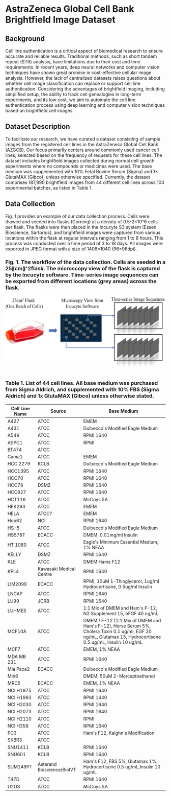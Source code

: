 # AstraZeneca Global Cell Bank Brightfield Image Dataset 
## Background 
Cell line authentication is a critical aspect of biomedical research to ensure accurate and reliable results. Traditional methods, such as short tandem repeat (STR) analysis, have limitations due to their cost and time requirements. In recent years, deep neural networks and computer vision techniques have shown great promise in cost-effective cellular image analysis. However, the lack of centralized datasets raises questions about whether cell image classification can replace or support cell line authentication. Considering the advantages of brightfield imaging, including simplified setup, the ability to track cell genealogies in long-term experiments, and its low cost, we aim to automate the cell line authentication process using deep learning and computer vision techniques based on brightfield cell images.

## Dataset Description 
To facilitate our research, we have curated a dataset consisting of sample images from the registered cell lines in the AstraZeneca Global Cell Bank (AZGCB). Our focus primarily centers around commonly used cancer cell lines, selected based on the frequency of requests for these cell lines. The dataset includes brightfield images collected during normal cell growth experiments where no compounds or medicines were used. The base medium was supplemented with 10% Fetal Bovine Serum (Sigma) and 1× GlutaMAX (Gibco), unless otherwise specified. Currently, the dataset comprises 187,990 brightfield images from 44 different cell lines across 104 experimental batches, as listed in Table 1.


## Data Collection 
Fig. 1 provides an example of our data collection process. Cells were thawed and seeded into flasks (Corning) at a density of 0.5-2×10^6 cells per flask. The flasks were then placed in the Incucyte S3 system (Essen Bioscience, Sartorius), and brightfield images were captured from various locations within the flask at regular intervals ranging from 1 to 8 hours. This process was conducted over a time period of 3 to 18 days. All images were exported in JPEG format with a size of 1408×1040 (96×96dpi).

### Fig. 1. The workflow of the data collection. Cells are seeded in a 25〖cm〗^2flask. The microscopy view of the flask is captured by the Incucyte software. Time-series image sequences can be exported from different locations (grey areas) across the flask.

<div align="center">
  <img src="../figs/data_collection.png"/>
</div><br/>

### Table 1.  List of 44 cell lines. All base medium was purchased from Sigma Aldrich, and supplemented with 10% FBS (Sigma Aldrich) and 1x GlutaMAX (Gibco) unless otherwise stated.
|     Cell Line Name    |     Source                        |     Base Medium                                                                                                                                                         |
|-----------------------|-----------------------------------|-------------------------------------------------------------------------------------------------------------------------------------------------------------------------|
|     A427              |     ATCC                          |     EMEM                                                                                                                                                                |
|     A431              |     ATCC                          |     Dulbecco's Modified Eagle Medium                                                                                                                                    |
|     A549              |     ATCC                          |     RPMI 1640                                                                                                                                                           |
|     ASPC1             |     ATCC                          |     RPMI                                                                                                                                                                |
|     BT474             |     ATCC                          |                                                                                                                                                                         |
|     Cama1             |     ATCC                          |     EMEM                                                                                                                                                                |
|        HCC 2279       |     KCLB                          |     Dulbecco's Modified Eagle Medium                                                                                                                                    |
|     HCC1395           |     ATCC                          |     RPMI 1640                                                                                                                                                           |
|     HCC70             |     ATCC                          |     RPMI 1640                                                                                                                                                           |
|     HCC78             |     DSMZ                          |     RPMI 1640                                                                                                                                                           |
|     HCC827            |     ATCC                          |     RPMI 1640                                                                                                                                                           |
|     HCT116            |     ATCC                          |     McCoys 5A                                                                                                                                                           |
|     HEK293            |     ATCC                          |     EMEM                                                                                                                                                                |
|     HELA              |     ATCC?                         |     EMEM                                                                                                                                                                |
|     Hop62             |     NCI                           |     RPMI 1640                                                                                                                                                           |
|     HS-5              |     ATCC                          |     Dulbecco's Modified Eagle Medium                                                                                                                                    |
|     HS578T            |     ECACC                         |     DMEM, 0.01mg/ml Insulin                                                                                                                                             |
|     HT 1080           |     ATCC                          |     Eagle's Minimum Essential Medium, 1%   NEAA                                                                                                                         |
|     KELLY             |     DSMZ                          |     RPMI 1640                                                                                                                                                           |
|     KLE               |     ATCC                          |     DMEM:Hams F12                                                                                                                                                       |
|     KPL4              |     Kawasaki Medical Centre       |     RPMI 1640                                                                                                                                                           |
|     LIM2099           |     ECACC                         |     RPMI, 10uM 1-Thioglycerol, 1ug/ml Hydrocortisone,   0.5ug/ml Insulin                                                                                                |
|     LNCAP             |     ATCC                          |     RPMI 1640                                                                                                                                                           |
|     LU99              |     JCRB                          |     RPMI 1640                                                                                                                                                           |
|     LUHMES            |     ATCC                          |     1:1 Mix of DMEM and Ham's F-12, N2   Supplement 15, bFGF 40 ng/mL                                                                                                   |
|     MCF10A            |     ATCC                          |     DMEM / F-12 (1:1 Mix of DMEM and   Ham's F-12), Horse Serum 5%, Cholera Toxin 0.1 ug/ml, EGF 20 ng/mL, Glutamax   15, Hydrocortisone 0.5 ug/mL, Insulin 10 ug/mL    |
|     MCF7              |     ATCC                          |     EMEM, 1% NEAA                                                                                                                                                       |
|     MDA MB 231        |     ATCC                          |     RPMI 1640                                                                                                                                                           |
|     Mia Paca2         |     ECACC                         |     Dulbecco's Modified Eagle Medium                                                                                                                                    |
|     Min6              |                                   |     DMEM, 50uM 2-Mercaptoethanol                                                                                                                                        |
|     MRC5              |     ECACC                         |     EMEM, 1% NEAA                                                                                                                                                       |
|     NCI H1975         |     ATCC                          |     RPMI 1640                                                                                                                                                           |
|     NCI H1993         |     ATCC                          |     RPMI 1640                                                                                                                                                           |
|     NCI H2030         |     ATCC                          |     RPMI 1640                                                                                                                                                           |
|     NCI H2073         |     ATCC                          |     RPMI 1640                                                                                                                                                           |
|     NCI H2110         |     ATCC                          |     RPMI                                                                                                                                                                |
|     NCI H358          |     ATCC                          |     RPMI 1640                                                                                                                                                           |
|     PC3               |     ATCC                          |     Ham's F12, Kaighn's Modification                                                                                                                                    |
|     SKBR3             |     ATCC                          |                                                                                                                                                                         |
|     SNU1411           |     KCLB                          |     RPMI 1640                                                                                                                                                           |
|     SNU601            |     KCLB                          |     RPMI 1640                                                                                                                                                           |
|     SUM149PT          |     Asterand Bioscience/BioIVT    |     Ham's F12, FBS 5%, Glutamax 1%,   Hydrocortisone 0.5 ug/mL,Insulin 10 ug/mL                                                                                         |
|     T47D              |     ATCC                          |     RPMI 1640                                                                                                                                                           |
|     U2OS              |     ATCC                          |     McCoys 5A                                                                                                                                                           |
